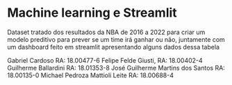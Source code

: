 # Machine learning e Streamlit
 Dataset tratado dos resultados da NBA de 2016 a 2022 para criar um modelo preditivo para prever se um time irá ganhar ou não, juntamente com um dashboard feito em streamlit apresentando alguns dados dessa tabela
 
Gabriel Cardoso RA: 18.00477-6
Felipe Felde Giusti, RA: 18.00402-4
Guilherme Ballardini RA: 18.01353-8
José Guilherme Martins dos Santos RA: 18.00135-0
Michael Pedroza Mattioli Leite	RA: 18.00688-4

